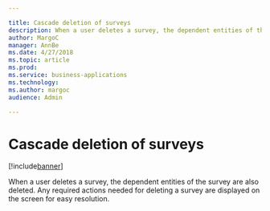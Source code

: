 ```yaml
---

title: Cascade deletion of surveys
description: When a user deletes a survey, the dependent entities of the survey are also deleted.
author: MargoC
manager: AnnBe
ms.date: 4/27/2018
ms.topic: article
ms.prod: 
ms.service: business-applications
ms.technology: 
ms.author: margoc
audience: Admin

---
```

#  Cascade deletion of surveys 




[!include[banner](../../../includes/banner.md)]

When a user deletes a survey, the dependent entities of the survey are also
deleted. Any required actions needed for deleting a survey are displayed on the
screen for easy resolution.
